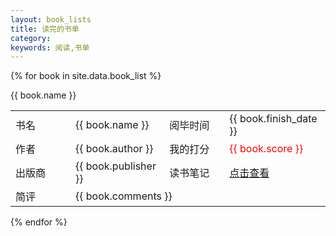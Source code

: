 ```yaml
---
layout: book_lists
title: 读完的书单
category: 
keywords: 阅读,书单
---
```



{% for book in site.data.book_list %}
<div class="col-md-12">
          <div class="panel panel-primary">
            <div class="panel-heading">{{ book.name }}</div>
            <div class="panel-body">
                <div class="col-md-8 col-xs-12">
                  <table class="table table-bordered">
                    <tbody>
                      <tr>
                        <td style="width:80px;">书名</td><td>{{ book.name }}</td>
                        <td style="width:80px;">阅毕时间</td><td>{{ book.finish_date }}</td>
                      </tr>
                      <tr>
                        <td>作者</td>
                        <td>{{ book.author }}</td>
                        <td>我的打分</td>
                        <td><font color="red">{{ book.score }}</font></td>
                      </tr>
                      <tr>
                        <td>出版商</td>
                        <td>{{ book.publisher }}</td>
                        <td>读书笔记</td>
                        <td><a href="http://www.guofei.site/reading/#" title="http://www.guofei.site/reading/#">点击查看</a></td>
                      </tr>
                      <tr>
                        <td>简评</td>
                        <td colspan=" 3 ">{{ book.comments }}</td>
                      </tr>
                    </tbody>
                  </table>
                </div>
            </div>
          </div>
        </div>
{% endfor %}

